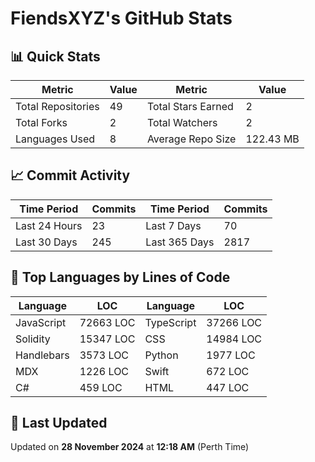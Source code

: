 # FiendsXYZ's GitHub Stats

## 📊 Quick Stats

| Metric               | Value       | Metric               | Value       |
|----------------------|-------------|----------------------|-------------|
| Total Repositories   | 49 | Total Stars Earned   | 2 |
| Total Forks          | 2 | Total Watchers       | 2 |
| Languages Used       | 8 | Average Repo Size    | 122.43 MB |

## 📈 Commit Activity

| Time Period      | Commits      | Time Period      | Commits      |
|------------------|--------------|------------------|--------------|
| Last 24 Hours    | 23 | Last 7 Days      | 70 |
| Last 30 Days     | 245 | Last 365 Days    | 2817 |

## 📝 Top Languages by Lines of Code

| Language       | LOC        | Language       | LOC        |
|----------------|------------|----------------|------------|
| JavaScript       | 72663 LOC  | TypeScript       | 37266 LOC  |
| Solidity       | 15347 LOC  | CSS       | 14984 LOC  |
| Handlebars       | 3573 LOC  | Python       | 1977 LOC  |
| MDX       | 1226 LOC  | Swift       | 672 LOC  |
| C#       | 459 LOC  | HTML       | 447 LOC  |

## 📅 Last Updated

Updated on **28 November 2024** at **12:18 AM** (Perth Time)
